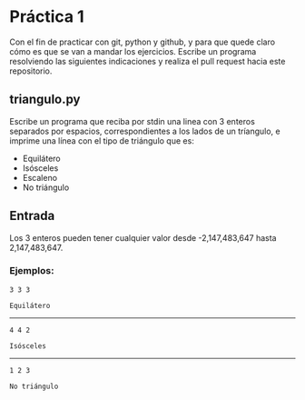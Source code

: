 # Práctica 1
Con el fin de practicar con git, python y github, y para que quede claro cómo es que se van a mandar los ejercicios. Escribe un programa resolviendo las siguientes indicaciones y realiza el pull request hacia este repositorio.

## triangulo.py
Escribe un programa que reciba por stdin una linea con 3 enteros separados por espacios, correspondientes a los lados de un tríangulo, e imprime una línea con el tipo de triángulo que es:

 - Equilátero
 - Isósceles
 - Escaleno
 - No triángulo

## Entrada
Los 3 enteros pueden tener cualquier valor desde -2,147,483,647 hasta 2,147,483,647.


### Ejemplos:

```
3 3 3
```

```
Equilátero
```

--------

```
4 4 2
```

```
Isósceles
```

----------

```
1 2 3
```

```
No triángulo
```